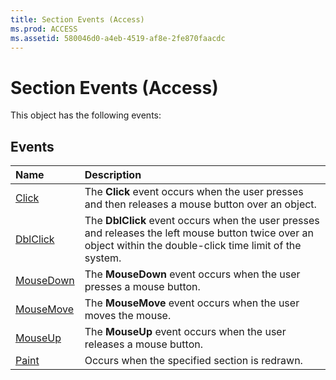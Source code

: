 ```yaml
---
title: Section Events (Access)
ms.prod: ACCESS
ms.assetid: 580046d0-a4eb-4519-af8e-2fe870faacdc
---
```



# Section Events (Access)
This object has the following events:

## Events



|**Name**|**Description**|
|:-----|:-----|
|[Click](section-click-event-access.md)|The  **Click** event occurs when the user presses and then releases a mouse button over an object.|
|[DblClick](section-dblclick-event-access.md)|The  **DblClick** event occurs when the user presses and releases the left mouse button twice over an object within the double-click time limit of the system.|
|[MouseDown](section-mousedown-event-access.md)|The  **MouseDown** event occurs when the user presses a mouse button.|
|[MouseMove](section-mousemove-event-access.md)|The  **MouseMove** event occurs when the user moves the mouse.|
|[MouseUp](section-mouseup-event-access.md)|The  **MouseUp** event occurs when the user releases a mouse button.|
|[Paint](section-paint-event-access.md)|Occurs when the specified section is redrawn.|

